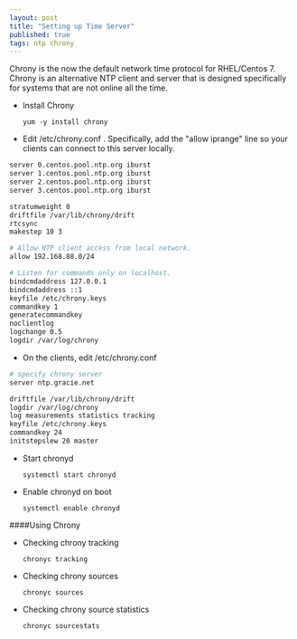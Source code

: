 ```yaml
---
layout: post
title: "Setting up Time Server"
published: true
tags: ntp chrony
---
```


Chrony is the now the default network time protocol for RHEL/Centos 7. Chrony is an alternative NTP client and server that is designed specifically for systems that are not online all the time.

* Install Chrony

    `yum -y install chrony`

* Edit /etc/chrony.conf  . Specifically, add the "allow iprange" line so your clients can connect to this server locally.  

```bash
server 0.centos.pool.ntp.org iburst
server 1.centos.pool.ntp.org iburst
server 2.centos.pool.ntp.org iburst
server 3.centos.pool.ntp.org iburst

stratumweight 0
driftfile /var/lib/chrony/drift
rtcsync
makestep 10 3

# Allow NTP client access from local network.
allow 192.168.88.0/24

# Listen for commands only on localhost.
bindcmdaddress 127.0.0.1
bindcmdaddress ::1
keyfile /etc/chrony.keys
commandkey 1
generatecommandkey
noclientlog
logchange 0.5
logdir /var/log/chrony
```

* On the clients, edit /etc/chrony.conf

```bash
# specify chrony server
server ntp.gracie.net

driftfile /var/lib/chrony/drift
logdir /var/log/chrony
log measurements statistics tracking
keyfile /etc/chrony.keys
commandkey 24
initstepslew 20 master
```

* Start chronyd

    `systemctl start chronyd`

* Enable chronyd on boot

    `systemctl enable chronyd`

####Using Chrony

* Checking chrony tracking

    `chronyc tracking`

* Checking chrony sources

    `chronyc sources`

* Checking chrony source statistics

    `chronyc sourcestats`
